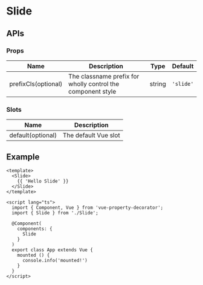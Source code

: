 # Slide

## APIs

### Props
| Name | Description | Type | Default |
| --- | --- | --- | --- |
| prefixCls(optional) | The classname prefix for wholly control the component style | string | `'slide'` | 

### Slots
| Name | Description |
| --- | --- |
| default(optional) | The default Vue slot |

## Example

```vue
<template>
  <Slide>
    {{ 'Hello Slide' }}
  </Slide>
</template>

<script lang="ts">
  import { Component, Vue } from 'vue-property-decorator';
  import { Slide } from './Slide';

  @Component(
    components: {
      Slide
    }
  )
  export class App extends Vue {
    mounted () {
      console.info('mounted!')
    }
  }
</script>
```
